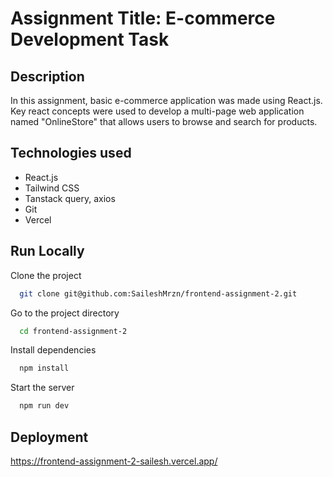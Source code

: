 
# Assignment Title: E-commerce Development Task

## Description
In this assignment, basic e-commerce application was made using React.js. Key react concepts were used to develop a multi-page web application named "OnlineStore" that allows users to browse and search for products.


## Technologies used
- React.js
- Tailwind CSS
- Tanstack query, axios
- Git
- Vercel





## Run Locally

Clone the project

```bash
  git clone git@github.com:SaileshMrzn/frontend-assignment-2.git
```

Go to the project directory

```bash
  cd frontend-assignment-2
```

Install dependencies

```bash
  npm install
```

Start the server

```bash
  npm run dev
```


## Deployment
https://frontend-assignment-2-sailesh.vercel.app/

